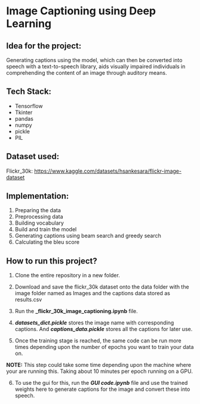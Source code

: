 
# Image Captioning using Deep Learning

## Idea for the project: 
Generating captions using the model, which can then be converted into speech with a text-to-speech library, aids visually impaired individuals in comprehending the content of an image through auditory means.

## Tech Stack: 
- Tensorflow
- Tkinter
- pandas
- numpy
- pickle
- PIL

## Dataset used:
Flickr_30k: https://www.kaggle.com/datasets/hsankesara/flickr-image-dataset

## Implementation:
1. Preparing the data
2. Preprocessing data
3. Building vocabulary
4. Build and train the model
5. Generating captions using beam search and greedy search
6. Calculating the bleu score

## How to run this project?
1. Clone the entire repository in a new folder. 

2. Download and save the flickr_30k dataset onto the data folder with the image folder named as Images and the captions data stored as results.csv

3. Run the **_flickr_30k_image_captioning.ipynb** file.

4. **_datasets_dict.pickle_** stores the image name with corresponding captions.
And **_captions_data.pickle_** stores all the captions for later use.

5. Once the training stage is reached, the same code can be run more times depending upon the number of epochs you want to train your data on. 

**NOTE:** This step could take some time depending upon the machine where your are running this. 
Taking about 10 minutes per epoch running on a GPU. 

6. To use the gui for this, run the **_GUI code.ipynb_** file and use the trained weights here to generate captions for the image and convert these into speech. 


